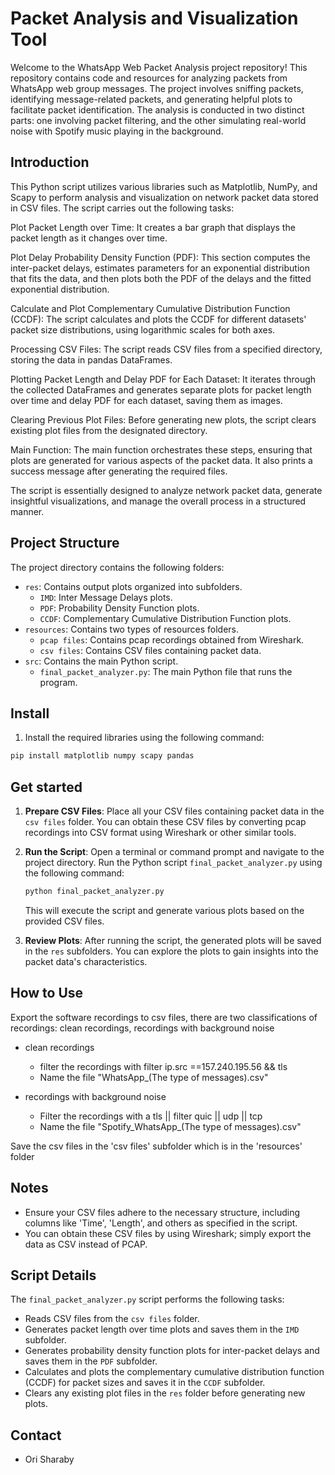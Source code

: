 # Packet Analysis and Visualization Tool

Welcome to the WhatsApp Web Packet Analysis project repository! 
This repository contains code and resources for analyzing packets from WhatsApp web group messages. 
The project involves sniffing packets, identifying message-related packets, and generating helpful plots to facilitate packet identification. 
The analysis is conducted in two distinct parts: one involving packet filtering, and the other simulating real-world noise with Spotify music playing in the background.

## Introduction

This Python script utilizes various libraries such as Matplotlib, NumPy, and Scapy to perform analysis and visualization on network packet data stored in CSV files. The script carries out the following tasks:

Plot Packet Length over Time: It creates a bar graph that displays the packet length as it changes over time.

Plot Delay Probability Density Function (PDF): This section computes the inter-packet delays, estimates parameters for an exponential distribution that fits the data, and then plots both the PDF of the delays and the fitted exponential distribution.

Calculate and Plot Complementary Cumulative Distribution Function (CCDF): The script calculates and plots the CCDF for different datasets' packet size distributions, using logarithmic scales for both axes.

Processing CSV Files: The script reads CSV files from a specified directory, storing the data in pandas DataFrames.

Plotting Packet Length and Delay PDF for Each Dataset: It iterates through the collected DataFrames and generates separate plots for packet length over time and delay PDF for each dataset, saving them as images.

Clearing Previous Plot Files: Before generating new plots, the script clears existing plot files from the designated directory.

Main Function: The main function orchestrates these steps, ensuring that plots are generated for various aspects of the packet data. It also prints a success message after generating the required files.

The script is essentially designed to analyze network packet data, generate insightful visualizations, and manage the overall process in a structured manner.


## Project Structure

The project directory contains the following folders:

- `res`: Contains output plots organized into subfolders.
    - `IMD`: Inter Message Delays plots.
    - `PDF`: Probability Density Function plots.
    - `CCDF`: Complementary Cumulative Distribution Function plots.
- `resources`: Contains two types of resources folders.
    - `pcap files`: Contains pcap recordings obtained from Wireshark.
    - `csv files`: Contains CSV files containing packet data.
- `src`: Contains the main Python script.
    - `final_packet_analyzer.py`: The main Python file that runs the program.


## Install

1. Install the required libraries using the following command:

```bash
pip install matplotlib numpy scapy pandas
```
## Get started

1. **Prepare CSV Files**: Place all your CSV files containing packet data in the `csv files` folder. You can obtain these CSV files by converting pcap recordings into CSV format using Wireshark or other similar tools.

2. **Run the Script**: Open a terminal or command prompt and navigate to the project directory. Run the Python script `final_packet_analyzer.py` using the following command:

    ```bash
    python final_packet_analyzer.py
    ```

   This will execute the script and generate various plots based on the provided CSV files.

3. **Review Plots**: After running the script, the generated plots will be saved in the `res` subfolders. You can explore the plots to gain insights into the packet data's characteristics.

## How to Use
Export the software recordings to csv files, there are two classifications of recordings: clean recordings, recordings with background noise
* clean recordings
    *  filter the recordings with filter ip.src ==157.240.195.56 && tls
    * Name the file "WhatsApp_(The type of messages).csv"

* recordings with background noise
    * Filter the recordings with a tls || filter quic || udp || tcp
    * Name the file "Spotify_WhatsApp_(The type of messages).csv"
  
Save the csv files in the 'csv files' subfolder which is in the 'resources' folder

## Notes

- Ensure your CSV files adhere to the necessary structure, including columns like 'Time', 'Length', and others as specified in the script.
- You can obtain these CSV files by using Wireshark; simply export the data as CSV instead of PCAP.

## Script Details

The `final_packet_analyzer.py` script performs the following tasks:

- Reads CSV files from the `csv files` folder.
- Generates packet length over time plots and saves them in the `IMD` subfolder.
- Generates probability density function plots for inter-packet delays and saves them in the `PDF` subfolder.
- Calculates and plots the complementary cumulative distribution function (CCDF) for packet sizes and saves it in the `CCDF` subfolder.
- Clears any existing plot files in the `res` folder before generating new plots.


## Contact

* Ori Sharaby
